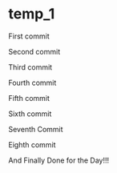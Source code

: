 # temp_1

First commit

Second commit

Third commit

Fourth commit

Fifth commit

Sixth commit

Seventh Commit

Eighth commit

And Finally Done for the Day!!!
